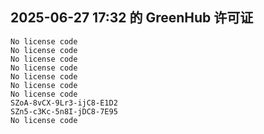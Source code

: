 ## 2025-06-27 17:32 的 GreenHub 许可证
```
No license code
No license code
No license code
No license code
No license code
No license code
No license code
SZoA-8vCX-9Lr3-ijC8-E1D2
SZn5-c3Kc-5n8I-jDC8-7E95
No license code
```
